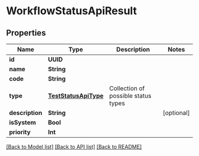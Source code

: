 # WorkflowStatusApiResult

## Properties
Name | Type | Description | Notes
------------ | ------------- | ------------- | -------------
**id** | **UUID** |  | 
**name** | **String** |  | 
**code** | **String** |  | 
**type** | [**TestStatusApiType**](TestStatusApiType.md) | Collection of possible status types | 
**description** | **String** |  | [optional] 
**isSystem** | **Bool** |  | 
**priority** | **Int** |  | 

[[Back to Model list]](../README.md#documentation-for-models) [[Back to API list]](../README.md#documentation-for-api-endpoints) [[Back to README]](../README.md)


